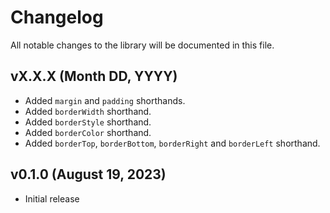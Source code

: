 # Changelog

All notable changes to the library will be documented in this file.

## vX.X.X (Month DD, YYYY)

- Added `margin` and `padding` shorthands.
- Added `borderWidth` shorthand.
- Added `borderStyle` shorthand.
- Added `borderColor` shorthand.
- Added `borderTop`, `borderBottom`, `borderRight` and `borderLeft` shorthand.

## v0.1.0 (August 19, 2023)

- Initial release
